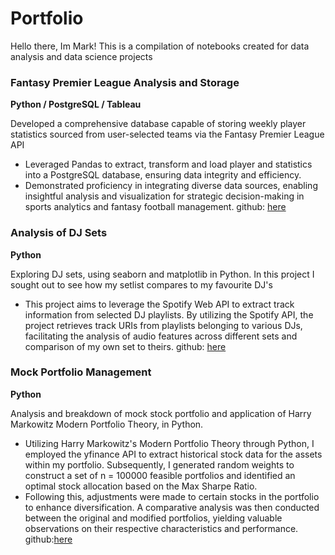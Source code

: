 # Portfolio
Hello there, Im Mark! This is a compilation of notebooks created for data analysis and data science projects

### Fantasy Premier League Analysis and Storage
__Python / PostgreSQL / Tableau__

Developed a comprehensive database capable of storing weekly player statistics sourced 
from user-selected teams via the Fantasy Premier League API
- Leveraged Pandas to extract, transform and load player and statistics into a 
PostgreSQL database, ensuring data integrity and efficiency. 
- Demonstrated proficiency in integrating diverse data sources, enabling insightful 
analysis and visualization for strategic decision-making in sports analytics and 
fantasy football management. github: [here](https://github.com/amboym/DraftFPLDB)

### Analysis of DJ Sets 
__Python__

Exploring DJ sets, using seaborn and matplotlib in Python. In this project I sought out to see how my setlist compares to my favourite DJ's
- This project aims to leverage the Spotify Web API to extract track information from selected DJ playlists. By utilizing the Spotify API, the project retrieves track URIs from playlists belonging to various DJs, facilitating the analysis of audio features across different sets and comparison of my own set to theirs. github: [here](https://github.com/amboym/DJset)

### Mock Portfolio Management 
__Python__

Analysis and breakdown of mock stock portfolio and application of Harry Markowitz Modern Portfolio Theory, in Python.
- Utilizing Harry Markowitz's Modern Portfolio Theory through Python, I employed the yfinance API to extract historical stock data for the assets within my portfolio. Subsequently, I generated random weights to construct a set of n = 100000 feasible portfolios and identified an optimal stock allocation based on the Max Sharpe Ratio.
- Following this, adjustments were made to certain stocks in the portfolio to enhance diversification. A comparative analysis was then conducted between the original and modified portfolios, yielding valuable observations on their respective characteristics and performance. github:[here](https://github.com/amboym/StockPortfolioAnalysis/blob/main/README.md)
